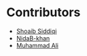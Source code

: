 # Contributors

- [Shoaib Siddiqi](https://github.com/ShoaibSiddiqi)
- [NidaB-khan](https://github.com/Nida-Batool/first-contribution.git)
- [Muhammad Ali ](https://github.com/designsbyali)